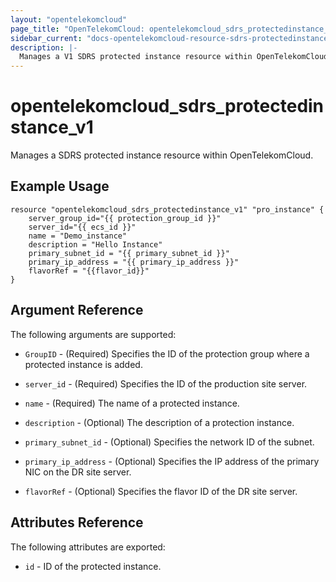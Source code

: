 ```yaml
---
layout: "opentelekomcloud"
page_title: "OpenTelekomCloud: opentelekomcloud_sdrs_protectedinstance_v1"
sidebar_current: "docs-opentelekomcloud-resource-sdrs-protectedinstance-v1"
description: |-
  Manages a V1 SDRS protected instance resource within OpenTelekomCloud.
---
```


# opentelekomcloud_sdrs_protectedinstance_v1

Manages a SDRS protected instance resource within OpenTelekomCloud.

## Example Usage

```hcl
resource "opentelekomcloud_sdrs_protectedinstance_v1" "pro_instance" {
    server_group_id="{{ protection_group_id }}"
    server_id="{{ ecs_id }}"	
    name = "Demo_instance"
    description = "Hello Instance"
    primary_subnet_id = "{{ primary_subnet_id }}"
    primary_ip_address = "{{ primary_ip_address }}"
    flavorRef = "{{flavor_id}}"
}

```

## Argument Reference

The following arguments are supported:

* `GroupID` - (Required) Specifies the ID of the protection group where a protected instance is added.

* `server_id` - (Required) Specifies the ID of the production site server.

* `name` - (Required) The name of a protected instance.

* `description` - (Optional) The description of a protection instance. 

* `primary_subnet_id` - (Optional) Specifies the network ID of the subnet.

* `primary_ip_address` - (Optional) Specifies the IP address of the primary NIC on the DR site server.
                                    
* `flavorRef` - (Optional) Specifies the flavor ID of the DR site server.

## Attributes Reference

The following attributes are exported:

* `id` -  ID of the protected instance.


